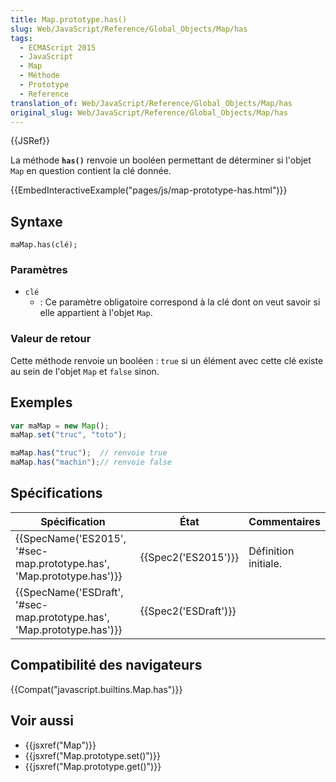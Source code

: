 ```yaml
---
title: Map.prototype.has()
slug: Web/JavaScript/Reference/Global_Objects/Map/has
tags:
  - ECMAScript 2015
  - JavaScript
  - Map
  - Méthode
  - Prototype
  - Reference
translation_of: Web/JavaScript/Reference/Global_Objects/Map/has
original_slug: Web/JavaScript/Reference/Global_Objects/Map/has
---
```

{{JSRef}}

La méthode **`has()`** renvoie un booléen permettant de déterminer si l'objet `Map` en question contient la clé donnée.

{{EmbedInteractiveExample("pages/js/map-prototype-has.html")}}

## Syntaxe

    maMap.has(clé);

### Paramètres

- `clé`
  - : Ce paramètre obligatoire correspond à la clé dont on veut savoir si elle appartient à l'objet `Map`.

### Valeur de retour

Cette méthode renvoie un booléen : `true` si un élément avec cette clé existe au sein de l'objet `Map` et `false` sinon.

## Exemples

```js
var maMap = new Map();
maMap.set("truc", "toto");

maMap.has("truc");  // renvoie true
maMap.has("machin");// renvoie false
```

## Spécifications

| Spécification                                                                                | État                         | Commentaires         |
| -------------------------------------------------------------------------------------------- | ---------------------------- | -------------------- |
| {{SpecName('ES2015', '#sec-map.prototype.has', 'Map.prototype.has')}} | {{Spec2('ES2015')}}     | Définition initiale. |
| {{SpecName('ESDraft', '#sec-map.prototype.has', 'Map.prototype.has')}} | {{Spec2('ESDraft')}} |                      |

## Compatibilité des navigateurs

{{Compat("javascript.builtins.Map.has")}}

## Voir aussi

- {{jsxref("Map")}}
- {{jsxref("Map.prototype.set()")}}
- {{jsxref("Map.prototype.get()")}}
